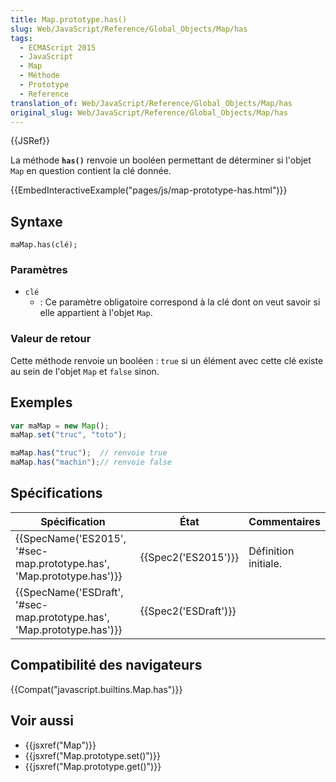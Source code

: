 ```yaml
---
title: Map.prototype.has()
slug: Web/JavaScript/Reference/Global_Objects/Map/has
tags:
  - ECMAScript 2015
  - JavaScript
  - Map
  - Méthode
  - Prototype
  - Reference
translation_of: Web/JavaScript/Reference/Global_Objects/Map/has
original_slug: Web/JavaScript/Reference/Global_Objects/Map/has
---
```

{{JSRef}}

La méthode **`has()`** renvoie un booléen permettant de déterminer si l'objet `Map` en question contient la clé donnée.

{{EmbedInteractiveExample("pages/js/map-prototype-has.html")}}

## Syntaxe

    maMap.has(clé);

### Paramètres

- `clé`
  - : Ce paramètre obligatoire correspond à la clé dont on veut savoir si elle appartient à l'objet `Map`.

### Valeur de retour

Cette méthode renvoie un booléen : `true` si un élément avec cette clé existe au sein de l'objet `Map` et `false` sinon.

## Exemples

```js
var maMap = new Map();
maMap.set("truc", "toto");

maMap.has("truc");  // renvoie true
maMap.has("machin");// renvoie false
```

## Spécifications

| Spécification                                                                                | État                         | Commentaires         |
| -------------------------------------------------------------------------------------------- | ---------------------------- | -------------------- |
| {{SpecName('ES2015', '#sec-map.prototype.has', 'Map.prototype.has')}} | {{Spec2('ES2015')}}     | Définition initiale. |
| {{SpecName('ESDraft', '#sec-map.prototype.has', 'Map.prototype.has')}} | {{Spec2('ESDraft')}} |                      |

## Compatibilité des navigateurs

{{Compat("javascript.builtins.Map.has")}}

## Voir aussi

- {{jsxref("Map")}}
- {{jsxref("Map.prototype.set()")}}
- {{jsxref("Map.prototype.get()")}}
